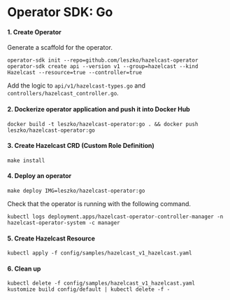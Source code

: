 # Operator SDK: Go

#### 1. Create Operator

Generate a scaffold for the operator.

```
operator-sdk init --repo=github.com/leszko/hazelcast-operator
operator-sdk create api --version v1 --group=hazelcast --kind Hazelcast --resource=true --controller=true
```

Add the logic to `api/v1/hazelcast-types.go` and `controllers/hazelcast_controller.go`.

#### 2. Dockerize operator application and push it into Docker Hub

```
docker build -t leszko/hazelcast-operator:go . && docker push leszko/hazelcast-operator:go
```

#### 3. Create Hazelcast CRD (Custom Role Definition)

```
make install
```

#### 4. Deploy an operator

```
make deploy IMG=leszko/hazelcast-operator:go
```

Check that the operator is running with the following command.

```
kubectl logs deployment.apps/hazelcast-operator-controller-manager -n hazelcast-operator-system -c manager
```

#### 5. Create Hazelcast Resource

```
kubectl apply -f config/samples/hazelcast_v1_hazelcast.yaml
```

#### 6. Clean up

```
kubectl delete -f config/samples/hazelcast_v1_hazelcast.yaml
kustomize build config/default | kubectl delete -f -
```
